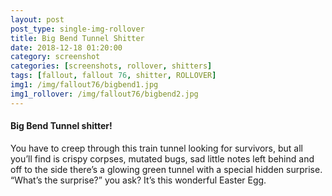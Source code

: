 ```yaml
---
layout: post
post_type: single-img-rollover
title: Big Bend Tunnel Shitter
date: 2018-12-18 01:20:00
category: screenshot
categories: [screenshots, rollover, shitters]
tags: [fallout, fallout 76, shitter, ROLLOVER]
img1: /img/fallout76/bigbend1.jpg
img1_rollover: /img/fallout76/bigbend2.jpg
---
```

#### Big Bend Tunnel shitter!

You have to creep through this train tunnel looking for survivors, but all you’ll find is crispy corpses, mutated bugs, sad little notes left behind and off to the side there’s a glowing green tunnel with a special hidden surprise. “What’s the surprise?” you ask? It’s this wonderful Easter Egg. 

